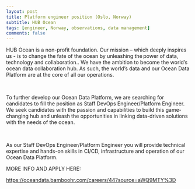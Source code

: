 ```yaml
---
layout: post
title: Platform engineer position (Oslo, Norway)
subtitle: HUB Ocean
tags: [engineer, Norway, observations, data management]
comments: false
---
```

HUB Ocean is a non-profit foundation. Our mission – which deeply inspires us - is to change the fate of the ocean by unleashing the power of data, technology and collaboration.. We have the ambition to become the world’s ocean data collaboration hub. As such, the world’s data and our Ocean Data Platform are at the core of all our operations. 

  

To further develop our Ocean Data Platform, we are searching for candidates to fill the position as Staff DevOps Engineer/Platform Engineer. We seek candidates with the passion and capabilities to build this game-changing hub and unleash the opportunities in linking data-driven solutions with the needs of the ocean.  

  

As our Staff DevOps Engineer/Platform Engineer you will provide technical expertise and hands-on skills in CI/CD, infrastructure and operation of our Ocean Data Platform.  

 

MORE INFO AND APPLY HERE:

 

https://oceandata.bamboohr.com/careers/44?source=aWQ9MTY%3D
